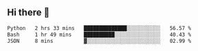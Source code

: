 ## Hi there 👋

<!--START_SECTION:waka-->

```txt
Python   2 hrs 33 mins   ██████████████░░░░░░░░░░░   56.57 %
Bash     1 hr 49 mins    ██████████░░░░░░░░░░░░░░░   40.43 %
JSON     8 mins          ▓░░░░░░░░░░░░░░░░░░░░░░░░   02.99 %
```

<!--END_SECTION:waka-->

<!--
**OliverShang/OliverShang** is a ✨ _special_ ✨ repository because its `README.md` (this file) appears on your GitHub profile.

Here are some ideas to get you started:

- 🔭 I’m currently working on ...
- 🌱 I’m currently learning ...
- 👯 I’m looking to collaborate on ...
- 🤔 I’m looking for help with ...
- 💬 Ask me about ...
- 📫 How to reach me: ...
- 😄 Pronouns: ...
- ⚡ Fun fact: ...
-->
